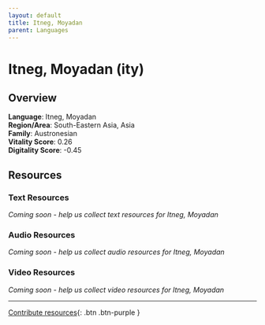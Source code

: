 ```yaml
---
layout: default
title: Itneg, Moyadan
parent: Languages
---
```


# Itneg, Moyadan (ity)

## Overview

**Language**: Itneg, Moyadan  
**Region/Area**: South-Eastern Asia, Asia  
**Family**: Austronesian  
**Vitality Score**: 0.26  
**Digitality Score**: -0.45  

## Resources

### Text Resources
*Coming soon - help us collect text resources for Itneg, Moyadan*

### Audio Resources
*Coming soon - help us collect audio resources for Itneg, Moyadan*

### Video Resources
*Coming soon - help us collect video resources for Itneg, Moyadan*

---

[Contribute resources](https://fairtrain.github.io/){: .btn .btn-purple }
